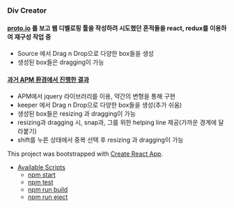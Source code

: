 ### Div Creator

#### [proto.io](https://proto.io) 를 보고 웹 디벨로핑 툴을 작성하려 시도했던 흔적들을 react, redux를 이용하여 재구성 작업 중

* Source 에서 Drag n Drop으로 다양한 box들을 생성
* 생성된 box들은 dragging이 가능

#### [과거 APM 환경에서 진행한 결과](https://poerty.co.kr/divCreator)

* APM에서 jquery 라이브러리를 이용, 약간의 변형을 통해 구현
* keeper 에서 Drag n Drop으로 다양한 box들을 생성(추가 쉬움)
* 생성된 box들은 resizing 과 dragging이 가능
* resizing과 dragging 시, snap과, 그를 위한 helping line 제공(가까운 경계에 달라붙기)
* shift를 누른 상태에서 중복 선택 후 resizing 과 dragging이 가능

This project was bootstrapped with [Create React App](https://github.com/facebookincubator/create-react-app).

- [Available Scripts](#available-scripts)
  - [npm start](#npm-start)
  - [npm test](#npm-test)
  - [npm run build](#npm-run-build)
  - [npm run eject](#npm-run-eject)
